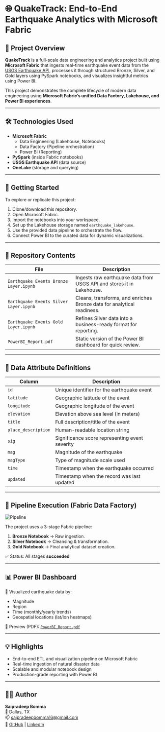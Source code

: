 # 🌐 QuakeTrack: End-to-End Earthquake Analytics with Microsoft Fabric

## 📖 Project Overview

**QuakeTrack** is a full-scale data engineering and analytics project built using **Microsoft Fabric** that ingests real-time earthquake event data from the [USGS Earthquake API](https://earthquake.usgs.gov/fdsnws/event/1/#parameters), processes it through structured Bronze, Silver, and Gold layers using PySpark notebooks, and visualizes insightful metrics using Power BI.

This project demonstrates the complete lifecycle of modern data engineering using **Microsoft Fabric’s unified Data Factory, Lakehouse, and Power BI experiences**.

---

## 🛠️ Technologies Used

- **Microsoft Fabric**
  - Data Engineering (Lakehouse, Notebooks)
  - Data Factory (Pipeline orchestration)
  - Power BI (Reporting)
- **PySpark** (inside Fabric notebooks)
- **USGS Earthquake API** (data source)
- **OneLake** (storage and querying)

---

## 🚀 Getting Started

To explore or replicate this project:

1. Clone/download this repository.
2. Open Microsoft Fabric.
3. Import the notebooks into your workspace.
4. Set up the Lakehouse storage named `earthquake_lakehouse`.
5. Use the provided data pipeline to orchestrate the flow.
6. Connect Power BI to the curated data for dynamic visualizations.

---

## 📂 Repository Contents

| File | Description |
|------|-------------|
| `Earthquake Events Bronze Layer.ipynb` | Ingests raw earthquake data from USGS API and stores it in Lakehouse. |
| `Earthquake Events Silver Layer.ipynb` | Cleans, transforms, and enriches Bronze data for analytical readiness. |
| `Earthquake Events Gold Layer.ipynb` | Refines Silver data into a business-ready format for reporting. |
| `PowerBI_Report.pdf` | Static version of the Power BI dashboard for quick review. |

---

## 🧬 Data Attribute Definitions

| Column | Description |
|--------|-------------|
| `id` | Unique identifier for the earthquake event |
| `latitude` | Geographic latitude of the event |
| `longitude` | Geographic longitude of the event |
| `elevation` | Elevation above sea level (in meters) |
| `title` | Full description/title of the event |
| `place_description` | Human-readable location string |
| `sig` | Significance score representing event severity |
| `mag` | Magnitude of the earthquake |
| `magType` | Type of magnitude scale used |
| `time` | Timestamp when the earthquake occurred |
| `updated` | Timestamp when the record was last updated |

---

## 🔁 Pipeline Execution (Fabric Data Factory)

![Pipeline](./Screenshot%202025-06-11%20103022.png)

The project uses a 3-stage Fabric pipeline:
1. **Bronze Notebook** → Raw ingestion.
2. **Silver Notebook** → Cleansing & transformation.
3. **Gold Notebook** → Final analytical dataset creation.

✅ Status: All stages **succeeded**

---

## 📊 Power BI Dashboard

📍 Visualized earthquake data by:
- Magnitude
- Region
- Time (monthly/yearly trends)
- Geospatial locations (lat/lon heatmaps)

📎 Preview (PDF): [`PowerBI_Report.pdf`](./PowerBI_Report.pdf)

---

## 💡 Highlights

- End-to-end ETL and visualization pipeline on Microsoft Fabric
- Real-time ingestion of natural disaster data
- Scalable and modular notebook design
- Production-grade reporting with Power BI

---

## 🧑‍💻 Author

**Saipradeep Bomma**  
📍 Dallas, TX  
📫 saipradeepbomma16@gmail.com  
🔗 [GitHub](https://github.com/saipradeep16) | [LinkedIn](https://www.linkedin.com/in/saipradeepbomma16)
